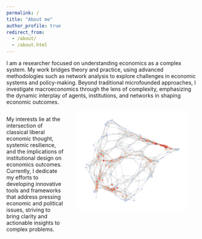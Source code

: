 ```yaml
---
permalink: /
title: "About me"
author_profile: true
redirect_from: 
  - /about/
  - /about.html
---
```


I am a researcher focused on understanding economics as a complex system. My work bridges theory and practice, using advanced methodologies such as network analysis to explore challenges in economic systems and policy-making. Beyond traditional microfounded approaches, I investigate macroeconomics through the lens of complexity, emphasizing the dynamic interplay of agents, institutions, and networks in shaping economic outcomes.

<div style="display: flex; align-items: flex-start; gap: 30px;">
  <div style="max-width: 30%;">
    <p>
    My interests lie at the intersection of classical liberal economic thought, systemic resilience, and the implications of institutional design on economics outcomes. Currently, I dedicate my efforts to developing innovative tools and frameworks that address pressing economic and political issues, striving to bring clarity and actionable insights to complex problems.
   </p>

  </div>
  <div>
   <img src="/images/network_1.png" alt="Network illustration" 
     style="width: 300px; border-radius: 10px; !important;">
  </div>
</div>

